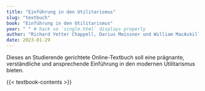 ```yaml
---
title: "Einführung in den Utilitarismus"
slug: "textbuch"
book: "Einführung in den Utilitarismus"
year: " " # hack so `single.html` displays properly
author: "Richard Yetter Chappell, Darius Meissner und William MacAskill. Übersetzt von Stephan Dalügge."
date: 2023-01-29
---
```


Dieses an Studierende gerichtete Online-Textbuch soll eine prägnante, verständliche und ansprechende Einführung in den modernen Utilitarismus bieten.

{{< textbook-contents >}}
